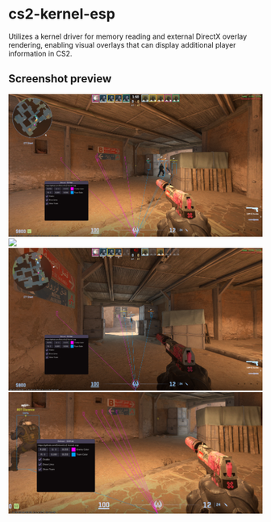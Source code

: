 # cs2-kernel-esp
Utilizes a kernel driver for memory reading and external DirectX overlay rendering, enabling visual overlays that can display additional player information in CS2.

## Screenshot preview
<img src="https://raw.githubusercontent.com/Extravi/cs2-kernel-esp/main/screenshots/Screenshot%202024-04-12%20021836.png" width="600">
<img src="https://raw.githubusercontent.com/Extravi/cs2-kernel-esp/main/screenshots/example.gif" width="600">
<img src="https://raw.githubusercontent.com/Extravi/cs2-kernel-esp/main/screenshots/Screenshot%202024-04-12%20021914.png" width="600">
<img src="https://raw.githubusercontent.com/Extravi/cs2-kernel-esp/main/screenshots/Screenshot%202024-04-12%20022006.png" width="600">
